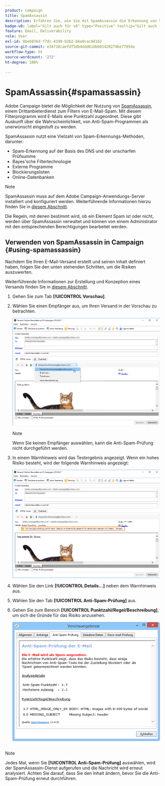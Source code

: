 ```yaml
---
product: campaign
title: SpamAssassin
description: Erfahren Sie, wie Sie mit SpamAssassin die Erkennung von Spam-E-Mails einrichten
badge-v8: label="Gilt auch für v8" type="Positive" tooltip="Gilt auch für Campaign v8"
feature: Email, Deliverability
role: User
exl-id: 8be6836d-f7dc-4199-b2b2-b6a9cac9d162
source-git-commit: e34718caefdf5db4ddd61db601420274be77054e
workflow-type: ht
source-wordcount: '272'
ht-degree: 100%

---
```


# SpamAssassin{#spamassassin}

Adobe Campaign bietet die Möglichkeit der Nutzung von [SpamAssassin](https://spamassassin.apache.org), einem Drittanbieterdienst zum Filtern von E-Mail-Spam. Mit diesem Filterprogramm wird E-Mails eine Punktzahl zugeordnet. Diese gibt Auskunft über die Wahrscheinlichkeit, von Anti-Spam-Programmen als unerwünscht eingestuft zu werden.

SpamAssassin nutzt eine Vielzahl von Spam-Erkennungs-Methoden, darunter:

* Spam-Erkennung auf der Basis des DNS und der unscharfen Prüfsumme
* Bayes&#39;sche Filtertechnologie
* Externe Programme
* Blockierungslisten
* Online-Datenbanken

>[!NOTE]
>
>SpamAssassin muss auf dem Adobe Campaign-Anwendungs-Server installiert und konfiguriert werden. Weiterführende Informationen hierzu finden Sie in [diesem Abschnitt](../../installation/using/configuring-spamassassin.md).
>
>Die Regeln, mit denen bestimmt wird, ob ein Element Spam ist oder nicht, werden über SpamAssassin verwaltet und können von einem Administrator mit den entsprechenden Berechtigungen bearbeitet werden.

## Verwenden von SpamAssassin in Campaign {#using-spamassassin}

Nachdem Sie Ihren E-Mail-Versand erstellt und seinen Inhalt definiert haben, folgen Sie den unten stehenden Schritten, um die Risiken auszuwerten.

Weiterführende Informationen zur Erstellung und Konzeption eines Versands finden Sie in [diesem Abschnitt](about-email-channel.md).

1. Gehen Sie zum Tab **[!UICONTROL Vorschau]**.
1. Wählen Sie einen Empfänger aus, um Ihren Versand in der Vorschau zu betrachten.

   ![](assets/s_tn_del_preview_spamassassin_recipient.png)

   >[!NOTE]
   >
   >Wenn Sie keinen Empfänger auswählen, kann die Anti-Spam-Prüfung nicht durchgeführt werden.

1. In einem Warnhinweis wird das Testergebnis angezeigt. Wenn ein hohes Risiko besteht, wird der folgende Warnhinweis angezeigt:

   ![](assets/s_tn_del_preview_spamassassin_ko.png)

1. Wählen Sie den Link **[!UICONTROL Details...]** neben dem Warnhinweis aus.
1. Wählen Sie den Tab **[!UICONTROL Anti-Spam-Prüfung]** aus.
1. Gehen Sie zum Bereich **[!UICONTROL Punktzahl/Regel/Beschreibung]**, um sich die Gründe für das Risiko anzusehen.

   ![](assets/s_tn_del_msg_spamassassin_ko.png)

>[!NOTE]
>
>Jedes Mal, wenn Sie **[!UICONTROL Anti-Spam-Prüfung]** auswählen, wird der SpamAssassin-Dienst aufgerufen und die Nachricht wird erneut analysiert. Achten Sie darauf, dass Sie den Inhalt ändern, bevor Sie die Anti-Spam-Prüfung erneut durchführen.
